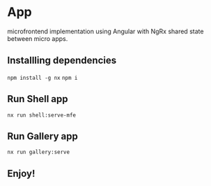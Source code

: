 # App

microfrontend implementation using Angular with NgRx shared state between micro apps.

## Installling dependencies
`npm install -g nx`
`npm i`

## Run Shell app

`nx run shell:serve-mfe`

## Run Gallery app

`nx run gallery:serve`

## Enjoy! 